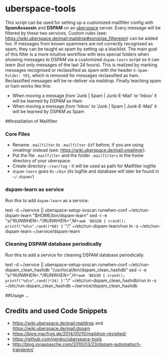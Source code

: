 # uberspace-tools

This script can be used for setting up a customized mailfilter config with **SpamAssassin** and **DSPAM** on an [uberspace](https://uberspace.de) server. Every message will be filtered by these two services. Custom rules (see: https://wiki.uberspace.de/mail:maildrop#sonstige_filtereien) can be added too. If messages from known spammers are not correctly recognised as spam, they can be taught as spam by setting up a blacklist. The main goal of this filter is a more intuitive workflow with less special folders when showing messages to DSPAM via a customized `dspam-learn` script so it can learn (but only messages of the last 24 hours). This is realized by marking messages recognised or reclassified as spam with the header `X-Spam-Folder: YES`, which is removed for messages reclassified as ham. Reclassified messages will be re-deliver via maildrop. Finally teaching spam or ham works like this:

* When moving a message *from* 'Junk | Spam | Junk-E-Mail' *to* 'Inbox' it will be learned by DSPAM as Ham
* When moving a message *from* 'Inbox' *to* 'Junk | Spam | Junk-E-Mail' it will be learned by DSPAM as Spam

##Installation of Mailfilter
### Core Files
* Rename `.mailfilter` to `.mailfilter-EXT` before, if you are using vmailmgr instead (see: https://wiki.uberspace.de/mail:vmailmgr).
* Put the file `.mailfilter` and the folder `.mailfilters` in the home directory of your uberspace.
* Create directory `~/var/log` - it will be used as path for Mailfilter logfile
* `dspam-learn` goes to `~/bin` (its logfile and database will later be found in `~/.dspam/`)

### dspam-learn as service

Run this to add `dspam-learn` as a service:

  test -d ~/service || uberspace-setup-svscan
  runwhen-conf ~/etc/run-dspam-learn "$HOME/bin/dspam-learn"
  sed -i -e "s/^RUNWHEN=.*/RUNWHEN=\",M=`awk 'BEGIN { srand(); printf("%d\n",rand()*60) }'`\"/" ~/etc/run-dspam-learn/run
  ln -s ~/etc/run-dspam-learn ~/service/dspam-learn


### Cleaning DSPAM database periodically

Run this to add a service for cleaning DSPAM database periodically:

  test -d ~/service || uberspace-setup-svscan
  runwhen-conf ~/etc/run-dspam_clean_hashdb "/usr/local/bin/dspam_clean_hashdb"
  sed -i -e "s/^RUNWHEN=.*/RUNWHEN=\",H=`awk 'BEGIN { srand(); printf("%d\n",rand()*24) }'`\"/" ~/etc/run-dspam_clean_hashdb/run
  ln -s ~/etc/run-dspam_clean_hashdb ~/service/dspam_clean_hashdb


##Usage
...

## Credits and used Code Snippets
* https://wiki.uberspace.de/mail:maildrop and https://wiki.uberspace.de/mail:dspam
* https://blog.macfrog.de/2014/05/10/maildrop-revisited/
* https://github.com/nerdoc/uberspace-tools
* http://blog.jonaspasche.com/2010/03/23/dspam-automatisch-trainieren/

